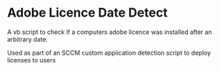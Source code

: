 # Adobe Licence Date Detect

A vb script to check if a computers adobe licence was installed after an arbitrary date.

Used as part of an SCCM custom application detection script to deploy licenses to users